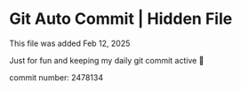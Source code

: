 # Git Auto Commit | Hidden File

This file was added Feb 12, 2025

Just for fun and keeping my daily git commit active 🤪

commit number: 2478134
